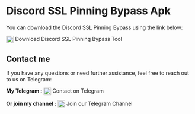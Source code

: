 # Discord SSL Pinning Bypass Apk

You can download the Discord SSL Pinning Bypass using the link below:

<a href="URL_TO_YOUR_TOOL" target="_blank" style="text-decoration: none; color: inherit;">
    <img src="https://cdn-icons-png.flaticon.com/128/2335/2335279.png" alt="Discord Icon" style="vertical-align: middle;" width="20" height="20">
    Download Discord SSL Pinning Bypass Tool
</a>

## Contact me

If you have any questions or need further assistance, feel free to reach out to us on Telegram:

**My Telegram :**
<a href="https://t.me/g_4_q" target="_blank" style="text-decoration: none; color: inherit;">
    <img src="https://cdn-icons-png.flaticon.com/128/906/906377.png" alt="Telegram Icon" style="vertical-align: middle;" width="20" height="20">
    Contact on Telegram
</a>

**Or join my channel :**
<a href="https://t.me/+bAYx_QByWVM1YWEy" target="_blank" style="text-decoration: none; color: inherit;">
    <img src="https://cdn-icons-png.flaticon.com/128/906/906377.png" alt="Telegram Icon" style="vertical-align: middle;" width="20" height="20">
    Join our Telegram Channel
</a>
